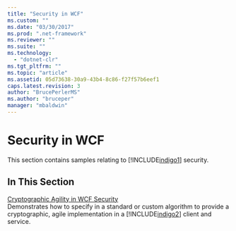 ```yaml
---
title: "Security in WCF"
ms.custom: ""
ms.date: "03/30/2017"
ms.prod: ".net-framework"
ms.reviewer: ""
ms.suite: ""
ms.technology: 
  - "dotnet-clr"
ms.tgt_pltfrm: ""
ms.topic: "article"
ms.assetid: 05d73638-30a9-43b4-8c86-f27f57b6eef1
caps.latest.revision: 3
author: "BrucePerlerMS"
ms.author: "bruceper"
manager: "mbaldwin"
---
```

# Security in WCF
This section contains samples relating to [!INCLUDE[indigo1](../../../../includes/indigo1-md.md)] security.  
  
## In This Section  
 [Cryptographic Agility in WCF Security](../../../../docs/framework/wcf/samples/cryptographic-agility-in-wcf-security.md)  
 Demonstrates how to specify in a standard or custom algorithm to provide a cryptographic, agile implementation in a [!INCLUDE[indigo2](../../../../includes/indigo2-md.md)] client and service.
